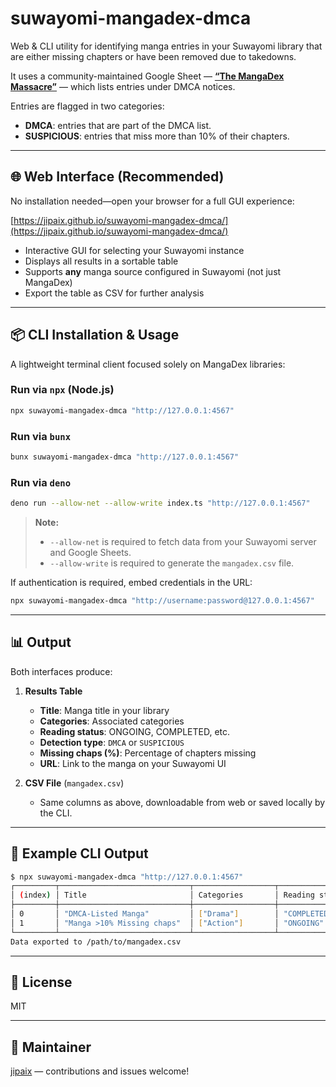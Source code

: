 # suwayomi-mangadex-dmca

Web & CLI utility for identifying manga entries in your Suwayomi library that are either missing chapters or have been removed due to takedowns.

It uses a community-maintained Google Sheet — [**“The MangaDex Massacre”**](https://docs.google.com/spreadsheets/d/1vxvAHxmLLgAEEq-jWbDw5fxHMdz1N_PNWe3OPXtrin0) — which lists entries under DMCA notices.

Entries are flagged in two categories:

* **DMCA**: entries that are part of the DMCA list.
* **SUSPICIOUS**: entries that miss more than 10% of their chapters.

---

## 🌐 Web Interface (Recommended)

No installation needed—open your browser for a full GUI experience:

[https://jipaix.github.io/suwayomi-mangadex-dmca/](https://jipaix.github.io/suwayomi-mangadex-dmca/)

* Interactive GUI for selecting your Suwayomi instance
* Displays all results in a sortable table
* Supports **any** manga source configured in Suwayomi (not just MangaDex)
* Export the table as CSV for further analysis

---

## 📦 CLI Installation & Usage

A lightweight terminal client focused solely on MangaDex libraries:

### Run via `npx` (Node.js)

```bash
npx suwayomi-mangadex-dmca "http://127.0.0.1:4567"
```

### Run via `bunx`

```bash
bunx suwayomi-mangadex-dmca "http://127.0.0.1:4567"
```

### Run via `deno`

```bash
deno run --allow-net --allow-write index.ts "http://127.0.0.1:4567"
```

> **Note:**
>
> * `--allow-net` is required to fetch data from your Suwayomi server and Google Sheets.
> * `--allow-write` is required to generate the `mangadex.csv` file.

If authentication is required, embed credentials in the URL:

```bash
npx suwayomi-mangadex-dmca "http://username:password@127.0.0.1:4567"
```

---

## 📊 Output

Both interfaces produce:

1. **Results Table**

   * **Title**: Manga title in your library
   * **Categories**: Associated categories
   * **Reading status**: ONGOING, COMPLETED, etc.
   * **Detection type**: `DMCA` or `SUSPICIOUS`
   * **Missing chaps (%)**: Percentage of chapters missing
   * **URL**: Link to the manga on your Suwayomi UI

2. **CSV File** (`mangadex.csv`)

   * Same columns as above, downloadable from web or saved locally by the CLI.

---

## 🧪 Example CLI Output

```bash
$ npx suwayomi-mangadex-dmca "http://127.0.0.1:4567"
┌─────────┬─────────────────────────────┬──────────────────┬──────────────────┬────────────────┬─────────────────────────┬────────────────────────────────────────┐
│ (index) │ Title                       │ Categories       │ Reading status   │ Detection type │ Missing chaps (%)       │ URL                                    │
├─────────┼─────────────────────────────┼──────────────────┼──────────────────┼────────────────┼─────────────────────────┼────────────────────────────────────────┤
│ 0       │ "DMCA-Listed Manga"         │ ["Drama"]        │ "COMPLETED"      │ "DMCA"         │ 100.00                  │ "http://127.0.0.1:4567/manga/11111"    │
│ 1       │ "Manga >10% Missing chaps"  │ ["Action"]       │ "ONGOING"        │ "SUSPICIOUS"   │ 41.20                   │ "http://127.0.0.1:4567/manga/22222"    │
└─────────┴─────────────────────────────┴──────────────────┴──────────────────┴────────────────┴─────────────────────────┴────────────────────────────────────────┘
Data exported to /path/to/mangadex.csv
```

---

## 📄 License

MIT

---

## 👤 Maintainer

[jipaix](https://github.com/jipaix) — contributions and issues welcome!
